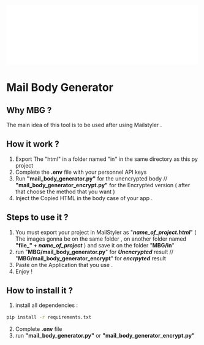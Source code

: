 ![By.Ouzrour](/logo.png)
# Mail Body Generator
## Why MBG ?
The main idea of this tool is to be used after using 
Mailstyler . 
## How it work ?
1. Export The "html" in a folder named "in" in the same directory as this py project
2. Complete the **.env** file with your personnel API keys
3. Run **"mail_body_generator.py"** for the unencrypted body // **"mail_body_generator_encrypt.py"** for the Encrypted version ( after that choose the method that you want ) 
4. Inject the Copied HTML in the body case of your app .
## Steps to use it ? 
1. You must export your project in MailStyler as "**_name_of_project.html_**" ( The images gonna be on the same folder , on another folder named **"file_" + _name_of_project_** ) and save it on the folder "**MBG/in**"
2. run "**MBG/mail_body_generator.py**" for _**Unencrypted**_ result // "**MBG/mail_body_generator_encrypt**" for _**encrpyted**_ result
3. Paste on the Application that you use .
4. Enjoy ! 
## How to install it ?
1. install all dependencies :
```cmd
pip install -r requirements.txt
```
2. Complete **.env** file
3. run **"mail_body_generator.py"** or **"mail_body_generator_encrypt.py"**
